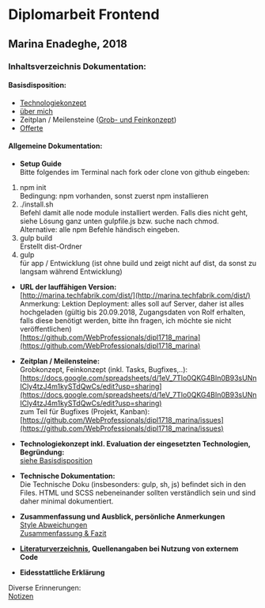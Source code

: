 # Diplomarbeit Frontend  

## Marina Enadeghe, 2018  

### Inhaltsverzeichnis Dokumentation:  
  
#### Basisdisposition:  
- [Technologiekonzept](dokumentation/basisdisposition.md)  
- [über mich](dokumentation/basisdisposition.md)  
- Zeitplan / Meilensteine 
([Grob- und Feinkonzept](https://docs.google.com/spreadsheets/d/1eV_7Tlo0QKG4BIn0B93sUNnICly4tzJ4m1kySTdQwCs/edit?usp=sharing))  
- [Offerte](https://docs.google.com/document/d/1dCjLOwE2s_naJFpOfdwf1nAEW1BeifqMymJoFDwuWrs/edit?usp=sharing)  

#### Allgemeine Dokumentation:  
- **Setup Guide**  
Bitte folgendes im Terminal nach fork oder clone von github eingeben:  
1. npm init  
Bedingung: npm vorhanden, sonst zuerst npm installieren  
2. ./install.sh  
Befehl damit alle node module installiert werden. Falls dies nicht geht, siehe Lösung ganz unten gulpfile.js 
bzw. suche nach chmod.  
Alternative: alle npm Befehle händisch eingeben.  
3. gulp build  
Erstellt dist-Ordner  
4. gulp  
für app / Entwicklung (ist ohne build und zeigt nicht auf dist, da sonst zu langsam während Entwicklung)  

- **URL der lauffähigen Version:**   
[http://marina.techfabrik.com/dist/](http://marina.techfabrik.com/dist/)  
Anmerkung: Lektion Deployment: alles soll auf Server, daher ist alles hochgeladen (gültig bis 20.09.2018, 
Zugangsdaten von Rolf erhalten, falls diese benötigt werden, bitte ihn fragen, ich möchte sie nicht veröffentlichen)  
[https://github.com/WebProfessionals/dipl1718_marina](https://github.com/WebProfessionals/dipl1718_marina)  

- **Zeitplan / Meilensteine:**   
Grobkonzept, Feinkonzept (inkl. Tasks, Bugfixes,..): [https://docs.google.com/spreadsheets/d/1eV_7Tlo0QKG4BIn0B93sUNnICly4tzJ4m1kySTdQwCs/edit?usp=sharing](https://docs.google.com/spreadsheets/d/1eV_7Tlo0QKG4BIn0B93sUNnICly4tzJ4m1kySTdQwCs/edit?usp=sharing)   
zum Teil für Bugfixes (Projekt, Kanban): [https://github.com/WebProfessionals/dipl1718_marina/issues](https://github.com/WebProfessionals/dipl1718_marina/issues)  

- **Technologiekonzept inkl. Evaluation der eingesetzten 
Technologien, Begründung:**  
[siehe Basisdisposition](dokumentation/basisdisposition.md)  

- **Technische Dokumentation:**  
Die Technische Doku (insbesonders: gulp, sh, js) befindet sich in den Files. HTML und SCSS nebeneinander sollten 
verständlich sein und sind daher minimal dokumentiert.  

- **Zusammenfassung und Ausblick, persönliche Anmerkungen**  
   [Style Abweichungen](dokumentation/style.md)  
   [Zusammenfassung & Fazit](dokumentation/zusammenfassung_fazit.md)  

- **[Literaturverzeichnis](dokumentation/literaturverzeichnis.md), Quellenangaben bei Nutzung von 
externem Code**  

- **Eidesstattliche Erklärung**  


Diverse Erinnerungen:  
[Notizen](dokumentation/drandenken.md)  


